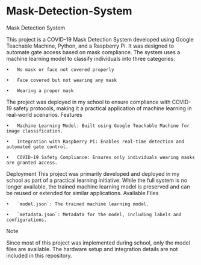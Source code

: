 # Mask-Detection-System

Mask Detection System

This project is a COVID-19 Mask Detection System developed using Google Teachable Machine, Python, and a Raspberry Pi. It was designed to automate gate access based on mask compliance. The system uses a machine learning model to classify individuals into three categories:

	•	No mask or face not covered properly
 
	•	Face covered but not wearing any mask
 
	•	Wearing a proper mask
 
The project was deployed in my school to ensure compliance with COVID-19 safety protocols, making it a practical application of machine learning in real-world scenarios.
Features

	•	Machine Learning Model: Built using Google Teachable Machine for image classification.
 
	•	Integration with Raspberry Pi: Enables real-time detection and automated gate control.
 
	•	COVID-19 Safety Compliance: Ensures only individuals wearing masks are granted access.
 
Deployment
This project was primarily developed and deployed in my school as part of a practical learning initiative. While the full system is no longer available, the trained machine learning model is preserved and can be reused or extended for similar applications.
Available Files

	•	`model.json`: The trained machine learning model.
 
	•	`metadata.json`: Metadata for the model, including labels and configurations.
 
Note

Since most of this project was implemented during school, only the model files are available. The hardware setup and integration details are not included in this repository.
